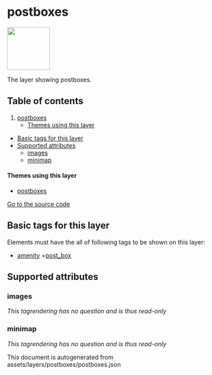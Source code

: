 postboxes
===========



<img src='https://mapcomplete.osm.be/./assets/themes/postboxes/postbox.svg' height="100px"> 

The layer showing postboxes.

## Table of contents

1. [postboxes](#postboxes)
    * [Themes using this layer](#themes-using-this-layer)

- [Basic tags for this layer](#basic-tags-for-this-layer)
- [Supported attributes](#supported-attributes)
    + [images](#images)
    + [minimap](#minimap)

#### Themes using this layer

- [postboxes](https://mapcomplete.osm.be/postboxes)

[Go to the source code](../assets/layers/postboxes/postboxes.json)



Basic tags for this layer
---------------------------



Elements must have the all of following tags to be shown on this layer:

- <a href='https://wiki.openstreetmap.org/wiki/Key:amenity' target='_blank'>amenity</a>
  =<a href='https://wiki.openstreetmap.org/wiki/Tag:amenity%3Dpost_box' target='_blank'>post_box</a>

Supported attributes
----------------------

### images

_This tagrendering has no question and is thus read-only_

### minimap

_This tagrendering has no question and is thus read-only_

This document is autogenerated from assets/layers/postboxes/postboxes.json